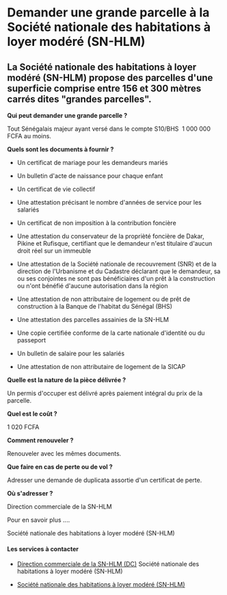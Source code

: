 # Demander une grande parcelle à la Société nationale des habitations à loyer modéré (SN-HLM)

La Société nationale des habitations à loyer modéré (SN-HLM) propose des parcelles d'une superficie comprise entre 156 et 300 mètres carrés dites "grandes parcelles".
----------------------------------------------------------------------------------------------------------------------------------------------------------------------

**Qui peut demander une grande parcelle ?**

Tout Sénégalais majeur ayant versé dans le compte S10/BHS  1 000 000  FCFA au moins.

**Quels sont les documents à fournir ?**

*   Un certificat de mariage pour les demandeurs mariés

*   Un bulletin d'acte de naissance pour chaque enfant

*   Un certificat de vie collectif

*   Une attestation précisant le nombre d'années de service pour les salariés

*   Un certificat de non imposition à la contribution foncière

*   Une attestation du conservateur de la proprièté foncière de Dakar, Pikine et Rufisque, certifiant que le demandeur n'est titulaire d'aucun droit réel sur un immeuble

*   Une attestation de la Société nationale de recouvrement (SNR) et de la direction de l'Urbanisme et du Cadastre déclarant que le demandeur, sa ou ses conjointes ne sont pas bénéficiaires d'un prêt à la construction ou n'ont bénéfié d'aucune autorisation dans la région

*   Une attestation de non attributaire de logement ou de prêt de construction à la Banque de l'habitat du Sénégal (BHS)

*   Une attestation des parcelles assainies de la SN-HLM

*   Une copie certifiée conforme de la carte nationale d'identité ou du passeport 

*   Un bulletin de salaire pour les salariés

*   Une attestation de non attributaire de logement de la SICAP

**Quelle est la nature de la pièce délivrée ?**

Un permis d'occuper est délivré après paiement intégral du prix de la parcelle.

**Quel est le coût ?**

1 020 FCFA  

**Comment renouveler ?**

Renouveler avec les mêmes documents.

**Que faire en cas de perte ou de vol ?**

Adresser une demande de duplicata assortie d'un certificat de perte.  

**Où s'adresser ?**

Direction commerciale de la SN-HLM

Pour en savoir plus ....

Société nationale des habitations à loyer modéré (SN-HLM)

#### Les services à contacter

*   [Direction commerciale de la SN-HLM (DC)](../../../services/direction-commerciale-de-la-sn-hlm-dc.md) Société nationale des habitations à loyer modéré (SN-HLM)  
    
*   [Société nationale des habitations à loyer modéré (SN-HLM)](../../../services/societe-nationale-des-habitations-a-loyer-modere-sn-hlm.md)